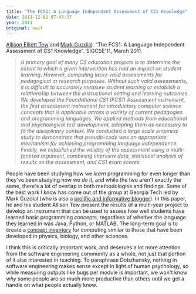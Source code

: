 ```yaml
---
title: "The FCS1: A Language Independent Assessment of CS1 Knowledge"
date: 2011-12-02 07:45:37
year: 2011
original: nwit
---
```

<p><a href="http://www.aetew.com/">Allison Elliott Tew</a> and <a href="http://www.cc.gatech.edu/~guzdial/">Mark Guzdial</a>: "The FCS1: A Language Independent Assessment of CS1 Knowledge". SIGCSE'11, March 2011.</p>
<blockquote><em>A primary goal of many CS education projects is to determine the extent to which a given intervention has had an impact on student learning. However, computing lacks valid assessments for pedagogical or research purposes. Without such valid assessments, it is difficult to accurately measure student learning or establish a relationship between the instructional setting and learning outcomes.
<br/>
We developed the Foundational CS1 (FCS1) Assessment instrument, the first assessment instrument for introductory computer science concepts that is applicable across a variety of current pedagogies and programming languages. We applied methods from educational and psychological test development, adapting them as necessary to fit the disciplinary context. We conducted a large scale empirical study to demonstrate that pseudo-code was an appropriate mechanism for achieving programming language independence. Finally, we established the validity of the assessment using a multi-faceted argument, combining interview data, statistical analysis of results on the assessment, and CS1 exam scores.</em></blockquote>
<p>People have been studying how we <em>learn</em> programming for even longer than they've been studying how we <em>do</em> it, and while the two aren't exactly the same, there's a lot of overlap in both methodologies and findings. Some of the best work I know has come out of the group at Georgia Tech led by Mark Guzdial (who is also a <a href="http://computinged.wordpress.com/">prolific and informative blogger</a>). In this paper, he and his student Allison Tew present the results of a multi-year project to develop an instrument that can be used to assess how well students have learned basic programming concepts, regardless of whether the language they learned in was Java, Python, or MATLAB. The long-term goal is to create a <a href="http://en.wikipedia.org/wiki/Concept_inventory">concept inventory</a> for computing similar to those that have been developed in physics, biology, and other sciences.</p>
<p>I think this is critically important work, and deserves a lot more attention from the software engineering community as a whole, not just that portion of it also interested in teaching. To paraphrase Dobzhansky, nothing in software engineering makes sense except in light of human psychology, so while measuring outputs like bugs per module is important, we won't know <em>why</em> some people are so much more productive than others until we get a handle on what people actually know.</p>

